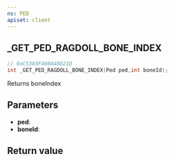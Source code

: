 ```yaml
---
ns: PED
apiset: client
---
```

## _GET_PED_RAGDOLL_BONE_INDEX

```c
// 0xC5303F460A40D21D
int _GET_PED_RAGDOLL_BONE_INDEX(Ped ped,int boneId);
```

Returns boneIndex

## Parameters
* **ped**:
* **boneId**:

## Return value